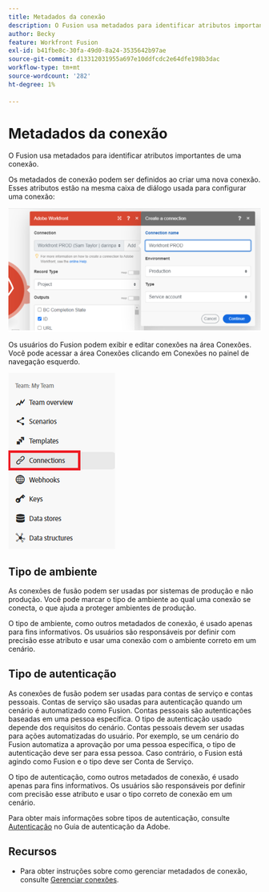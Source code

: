 ```yaml
---
title: Metadados da conexão
description: O Fusion usa metadados para identificar atributos importantes de uma conexão.
author: Becky
feature: Workfront Fusion
exl-id: b41fbe8c-30fa-49d0-8a24-3535642b97ae
source-git-commit: d13312031955a697e10ddfcdc2e64dfe198b3dac
workflow-type: tm+mt
source-wordcount: '282'
ht-degree: 1%

---
```


# Metadados da conexão

O Fusion usa metadados para identificar atributos importantes de uma conexão.

Os metadados de conexão podem ser definidos ao criar uma nova conexão. Esses atributos estão na mesma caixa de diálogo usada para configurar uma conexão:

![Metadados de conexão](assets/connection-metadata-setup.png)

Os usuários do Fusion podem exibir e editar conexões na área Conexões. Você pode acessar a área Conexões clicando em Conexões no painel de navegação esquerdo.

![Área de conexões na navegação à esquerda](assets/connections-in-left-nav.png)

<!--![Connection metadata in Connections area](assets/connections-area-metadata.png)-->

## Tipo de ambiente

As conexões de fusão podem ser usadas por sistemas de produção e não produção. Você pode marcar o tipo de ambiente ao qual uma conexão se conecta, o que ajuda a proteger ambientes de produção.

O tipo de ambiente, como outros metadados de conexão, é usado apenas para fins informativos. Os usuários são responsáveis por definir com precisão esse atributo e usar uma conexão com o ambiente correto em um cenário.

## Tipo de autenticação

As conexões de fusão podem ser usadas para contas de serviço e contas pessoais. Contas de serviço são usadas para autenticação quando um cenário é automatizado como Fusion. Contas pessoais são autenticações baseadas em uma pessoa específica. O tipo de autenticação usado depende dos requisitos do cenário. Contas pessoais devem ser usadas para ações automatizadas do usuário. Por exemplo, se um cenário do Fusion automatiza a aprovação por uma pessoa específica, o tipo de autenticação deve ser para essa pessoa. Caso contrário, o Fusion está agindo como Fusion e o tipo deve ser Conta de Serviço.

O tipo de autenticação, como outros metadados de conexão, é usado apenas para fins informativos. Os usuários são responsáveis por definir com precisão esse atributo e usar o tipo correto de conexão em um cenário.

Para obter mais informações sobre tipos de autenticação, consulte [Autenticação](https://developer.adobe.com/developer-console/docs/guides/authentication/) no Guia de autenticação da Adobe.

## Recursos

* Para obter instruções sobre como gerenciar metadados de conexão, consulte [Gerenciar conexões](/help/workfront-fusion/create-scenarios/connect-to-apps/manage-connections.md).
